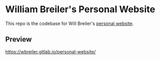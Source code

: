 # William Breiler's Personal Website

This repo is the codebase for Will Breiler's <a href="https://wbreiler.gitlab.io/personal-website/">personal website</a>.

## Preview

https://wbreiler.gitlab.io/personal-website/
